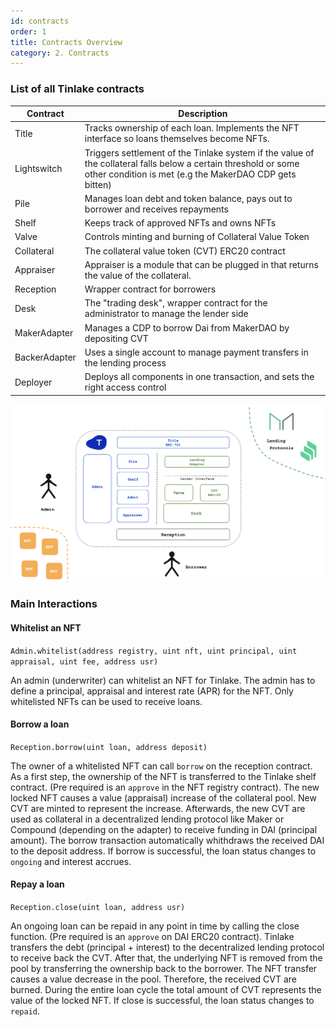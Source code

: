 ```yaml
---
id: contracts
order: 1
title: Contracts Overview
category: 2. Contracts
---
```


### List of all Tinlake contracts

| Contract | Description |
|----------|-------------|
| Title | Tracks ownership of each loan. Implements the NFT interface so loans themselves become NFTs. ||
| Lightswitch | Triggers settlement of the Tinlake system if the value of the collateral falls below a certain threshold or some other condition is met (e.g the MakerDAO CDP gets bitten) |
| Pile | Manages loan debt and token balance, pays out to borrower and receives repayments | 
| Shelf | Keeps track of approved NFTs and owns NFTs |
| Valve | Controls minting and burning of Collateral Value Token |
| Collateral | The collateral value token (CVT) ERC20 contract |
| Appraiser | Appraiser is a module that can be plugged in that returns the value of the collateral. | 
| Reception | Wrapper contract for borrowers |
| Desk | The "trading desk", wrapper contract for the administrator to manage the lender side |
| MakerAdapter | Manages a CDP to borrow Dai from MakerDAO by depositing CVT |
| BackerAdapter | Uses a single account to manage payment transfers in the lending process
| Deployer | Deploys all components in one transaction, and sets the right access control |


![Contracts](../../../src/images/tinlake/contracts.png)


### Main Interactions
#### Whitelist an NFT
`Admin.whitelist(address registry, uint nft, uint principal, uint appraisal, uint fee, address usr)`

An admin (underwriter) can whitelist an NFT for Tinlake. The admin has to define a principal, appraisal and interest rate (APR) for the NFT. Only whitelisted NFTs can be used to receive loans.  


#### Borrow a loan
`Reception.borrow(uint loan, address deposit)`

The owner of a whitelisted NFT can call `borrow` on the reception contract. As a first step, the ownership of the NFT is transferred to the Tinlake shelf contract. (Pre required is an `approve` in the NFT registry contract). The new locked NFT causes a value (appraisal) increase of the collateral pool. New CVT are minted to represent the increase. Afterwards, the new CVT are used as collateral in a decentralized lending protocol like Maker or Compound (depending on the adapter) to receive funding in DAI (principal amount). The borrow transaction automatically whithdraws the received DAI to the deposit address. If borrow is successful, the loan status changes to `ongoing` and interest accrues.

#### Repay a loan
`Reception.close(uint loan, address usr)`

An ongoing loan can be repaid in any point in time by calling the close function. (Pre required is an `approve` on DAI ERC20 contract). Tinlake   transfers the debt (principal + interest) to the decentralized lending protocol to receive back the CVT. After that, the underlying NFT is removed from the pool by transferring the ownership back to the borrower. The NFT transfer causes a value decrease in the pool. Therefore, the received CVT are burned. During the entire loan cycle the total amount of CVT represents the value of the locked NFT. If close is successful, the loan status changes to `repaid`. 
